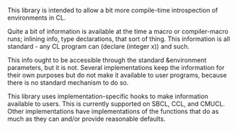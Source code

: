This library is intended to allow a bit more compile-time introspection of environments in CL.

Quite a bit of information is available at the time a macro or compiler-macro runs; inlining info, type declarations, that sort of thing. This information is all standard - any CL program can (declare (integer x)) and such.

This info ought to be accessible through the standard &environment parameters, but it is not. Several implementations keep the information for their own purposes but do not make it available to user programs, because there is no standard mechanism to do so.

This library uses implementation-specific hooks to make information available to users. This is currently supported on SBCL, CCL, and CMUCL. Other implementations have implementations of the functions that do as much as they can and/or provide reasonable defaults.
